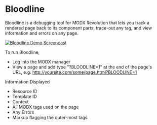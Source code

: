 Bloodline
=========

Bloodline is a debugging tool for MODX Revolution that lets you track a rendered page back to its component parts, trace-out any tag, and view information and errors on any page.  

[![Bloodline Demo Screencast](https://raw2.github.com/craftsmancoding/bloodline/master/screenshots/bloodline-video.jpg)](https://www.youtube.com/watch?v=x71i5S6zAbQ&feature=youtu.be)

To run Bloodline, 

* Log into the MODX manager 
* View a page and add type "?BLOODLINE=1" at the end of the page's URL, e.g. http://yoursite.com/some/page.html?BLOODLINE=1 

Information Displayed

* Resource ID
* Template ID
* Context
* All MODX tags used on the page
* Any Errors
* Markup flagging the outer-most tags
